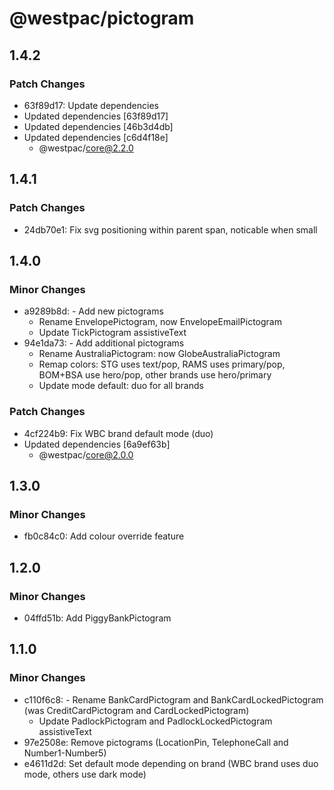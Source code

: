 # @westpac/pictogram

## 1.4.2

### Patch Changes

- 63f89d17: Update dependencies
- Updated dependencies [63f89d17]
- Updated dependencies [46b3d4db]
- Updated dependencies [c6d4f18e]
  - @westpac/core@2.2.0

## 1.4.1

### Patch Changes

- 24db70e1: Fix svg positioning within parent span, noticable when small

## 1.4.0

### Minor Changes

- a9289b8d: - Add new pictograms
  - Rename EnvelopePictogram, now EnvelopeEmailPictogram
  - Update TickPictogram assistiveText
- 94e1da73: - Add additional pictograms
  - Rename AustraliaPictogram: now GlobeAustraliaPictogram
  - Remap colors: STG uses text/pop, RAMS uses primary/pop, BOM+BSA use hero/pop, other brands use hero/primary
  - Update mode default: duo for all brands

### Patch Changes

- 4cf224b9: Fix WBC brand default mode (duo)
- Updated dependencies [6a9ef63b]
  - @westpac/core@2.0.0

## 1.3.0

### Minor Changes

- fb0c84c0: Add colour override feature

## 1.2.0

### Minor Changes

- 04ffd51b: Add PiggyBankPictogram

## 1.1.0

### Minor Changes

- c110f6c8: - Rename BankCardPictogram and BankCardLockedPictogram (was CreditCardPictogram and CardLockedPictogram)
  - Update PadlockPictogram and PadlockLockedPictogram assistiveText
- 97e2508e: Remove pictograms (LocationPin, TelephoneCall and Number1-Number5)
- e4611d2d: Set default mode depending on brand (WBC brand uses duo mode, others use dark mode)
